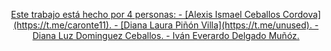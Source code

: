 <p align="center"><a href="https://laravel.com" target="_blank">
Este trabajo est&aacute; hecho por 4 personas:
- [Alexis Ismael Ceballos Cordova](https://t.me/caronte11).
- [Diana Laura Pi&ntilde;&oacute;n Villa](https://t.me/unused).
- Diana Luz Dominguez Ceballos.
- Iv&aacute;n Everardo Delgado Mu&ntilde;&oacute;z.
